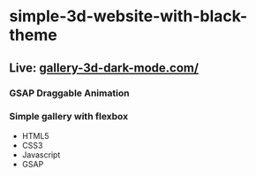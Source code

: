 # simple-3d-website-with-black-theme

## Live: <a href="https://gallery-3d-dark-mode.herokuapp.com/">gallery-3d-dark-mode.com/</a>

### GSAP Draggable Animation
### Simple gallery with flexbox

<ul>
  <li>HTML5</li>
  <li>CSS3</li>
  <li>Javascript</li>
  <li>GSAP</li>
</ul>
